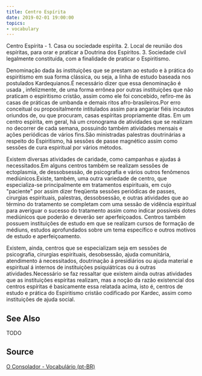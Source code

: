 ```yaml
---
title: Centro Espírita
date: 2019-02-01 19:00:00
topics:
- vocabulary
---
```


Centro Espírita - 1. Casa ou sociedade espírita. 2. Local de reunião dos espíritas, para orar e praticar a Doutrina dos Espíritos. 3. Sociedade civil legalmente constituída, com a finalidade de praticar o Espiritismo.

Denominação dada às instituições que se prestam ao estudo e à prática do espiritismo em sua forma clássica, ou seja, a linha de estudo baseada nos postulados Kardequianos.É necessário dizer que essa denominação é usada , infelizmente, de uma forma errônea por outras instituições que não praticam o espiritismo cristão, assim como ele foi concebido, refiro-me às casas de práticas de umbanda e demais ritos afro-brasileiros.Por erro conceitual ou propositalmente intitulados assim para angariar fiéis incautos oriundos de, ou que procuram, casas espíritas propriamente ditas. Em um centro espírita, em geral, há um cronograma de atividades que se realizam no decorrer de cada semana, possuindo também atividades mensais e ações periódicas de vários fins.São ministradas palestras doutrinárias a respeito do Espiritismo, há sessões de passe magnético assim como sessões de cura espiritual por vários métodos. 

Existem diversas atividades de caridade, como campanhas e ajudas á necessitados.Em alguns centros também se realizam sessões de ectoplasmia, de dessobsessão, de psicografia e vários outros fenômenos mediúnicos.Existe, também, uma outra variedade de centro, que especializa-se principalmente em tratamentos espirituais, em cujo "paciente" por assim dizer freqüenta sessões periódicas de passes, cirurgias espirituais, palestras, dessobsessão, e outras atividades que ao término do tratamento se completam com uma sessão de vidência espiritual para averiguar o sucesso do tratamento assim como indicar possíveis dotes mediúnicos que poderão e deverão ser aperfeiçoados. Centros também possuem instituições de estudo em que se realizam cursos de formação de médiuns, estudos aprofundados sobre um tema específico e outros motivos de estudo e aperfeiçoamento.

Existem, ainda, centros que se especializam seja em sessões de psicografia, cirurgias espirituais, desobsessão, ajuda comunitária, atendimento á necessitados, doutrinação á presidiários ou ajuda material e espiritual á internos de instituições psiquiátricas ou á outras atividades.Necessário se faz ressaltar que existem ainda outras atividades que as instituições espíritas realizam, mas a noção da razão existencial dos centros espíritas é basicamente essa relatada acima, isto é, centros de estudo e prática do Espiritismo cristão codificado por Kardec, assim como instituições de ajuda social. 

## See Also
TODO

## Source
[O Consolador - Vocabulário (pt-BR)](http://www.oconsolador.com.br/linkfixo/vocabulario/principal.html)


